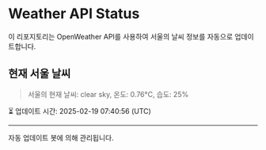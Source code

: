 
# Weather API Status

이 리포지토리는 OpenWeather API를 사용하여 서울의 날씨 정보를 자동으로 업데이트합니다.

## 현재 서울 날씨
> 서울의 현재 날씨: clear sky, 온도: 0.76°C, 습도: 25%

⏳ 업데이트 시간: 2025-02-19 07:40:56 (UTC)

---
자동 업데이트 봇에 의해 관리됩니다.
